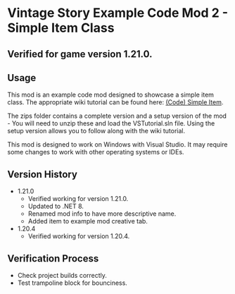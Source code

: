 # Vintage Story Example Code Mod 2 - Simple Item Class

## Verified for game version 1.21.0.

## Usage
This mod is an example code mod designed to showcase a simple item class. The appropriate wiki tutorial can be found here: [(Code) Simple Item](https://wiki.vintagestory.at/Modding:Code_Tutorial_Simple_Item).

The zips folder contains a complete version and a setup version of the mod - You will need to unzip these and load the VSTutorial.sln file.
Using the setup version allows you to follow along with the wiki tutorial.

This mod is designed to work on Windows with Visual Studio. It may require some changes to work with other operating systems or IDEs.

## Version History
 - 1.21.0
   - Verified working for version 1.21.0.
   - Updated to .NET 8.
   - Renamed mod info to have more descriptive name.
   - Added item to example mod creative tab. 
 - 1.20.4
   - Verified working for version 1.20.4.

## Verification Process
 - Check project builds correctly.
 - Test trampoline block for bounciness.   